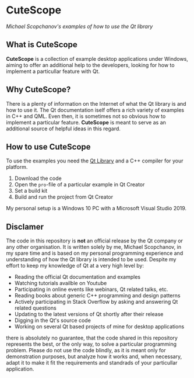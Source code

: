 # CuteScope
*Michael Scopchanov's examples of how to use the Qt library*

## What is CuteScope
**CuteScope** is a collection of example desktop applications under Windows, aiming to offer an additional help to the developers, looking for how to implement a particullar feature with Qt.

## Why CuteScope?
There is a plenty of information on the Internet of what the Qt library is and how to use it. The Qt documentation iself offers a rich variety of examples in C++ and QML. Even then, it is sometimes not so obvious how to implement a particular feature. **CuteScope** is meant to serve as an additional source of helpful ideas in this regard.

## How to use CuteScope
To use the examples you need the [Qt Library](https://www.qt.io/) and a C++ compiler for your platform.

1. Download the code
2. Open the `pro`-file of a particular example in Qt Creator
3. Set a build kit
4. Build and run the project from Qt Creator

My personal setup is a Windows 10 PC with a Microsoft Visual Studio 2019.

## Disclamer
The code in this repository is **not** an official release by the Qt company or any other organisation. It is written solely by me, Michael Scopchanov, in my spare time and is based on my personal programming experience and understanding of how the Qt library is intended to be used. Despite my effort to keep my knowledge of Qt at a very high level by:
 
 * Reading the official Qt documentation and examples
 * Watching tutorials availble on Youtube
 * Participating in online events like webinars, Qt related talks, etc.
 * Reading books about generic C++ programming and design patterns
 * Actively participating in Stack Overflow by asking and answering Qt related questions
 * Updating to the latest versions of Qt shortly after their release
 * Digging in the Qt's source code
 * Working on several Qt based projects of mine for desktop applications
 
there is absolutely no guarantee, that the code shared in this repository represents the best, or the only way, to solve a particular programming problem. Please do not use the code blindly, as it is meant only for demonstration purposes, but analyze how it works and, when necessary, adapt it to make it fit the requirements and standrads of your particullar application.
